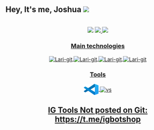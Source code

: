 ## Hey, It's me, Joshua <img src=https://raw.githubusercontent.com/TheDudeThatCode/TheDudeThatCode/master/Assets/Earth.gif width="30">

<br>
  <div  align="center"> 
  <a href = "mailto:atriciaurray@gmail.com"><img src="https://img.shields.io/badge/-Gmail-%23333?style=for-the-badge&logo=gmail&logoColor=white" target="_blank"></a>
  <a href="https://www.instagram.com/ulzi/" target="_blank"><img src="https://img.shields.io/badge/-Instagram-%23E4405F?style=for-the-badge&logo=instagram&logoColor=white"</a>
    <a href="https://t.me/igbotshop" target="_blank"><img src="https://img.shields.io/badge/-Telegram-blue?style=for-the-badge&logo=telegram&logoColor=white"</a>
 
  



 <h3>Main technologies</h3>
  
  <img align="center" alt="Lari-git" height="30" width="30" src="https://cdn.iconscout.com/icon/free/png-256/python-3521655-2945099.png"/>
  <img align="center" alt="Lari-git" height="52" width="52" src="https://upload.wikimedia.org/wikipedia/commons/4/4f/Csharp_Logo.png"/>
  <img align="center" alt="Lari-git" height="30" width="30" src="https://user-images.githubusercontent.com/42747200/46140125-da084900-c26d-11e8-8ea7-c45ae6306309.png"/>
  <img align="center" alt="Lari-git" height="30" width="30" src="https://images.squarespace-cdn.com/content/v1/558def25e4b0fc259f066636/1533603429394-T8E8IQCL03OEREG2ZQMN/Swift_logo.png?format=1000w"/>
 
 <h3>Tools</h3>
  <div style="display: inline_block">
    <img align="center" alt="vscode" height="30" width="40" src="https://raw.githubusercontent.com/devicons/devicon/1119b9f84c0290e0f0b38982099a2bd027a48bf1/icons/vscode/vscode-original.svg"/>
    <img align="center" alt="vs" height="30" width="30" src="https://upload.wikimedia.org/wikipedia/commons/thumb/5/59/Visual_Studio_Icon_2019.svg/2060px-Visual_Studio_Icon_2019.svg.png"/>
    






## IG Tools Not posted on Git: https://t.me/igbotshop

<!---
88um/88um is a ✨ special ✨ repository because its `README.md` (this file) appears on your GitHub profile.
You can click the Preview link to take a look at your changes.
--->
